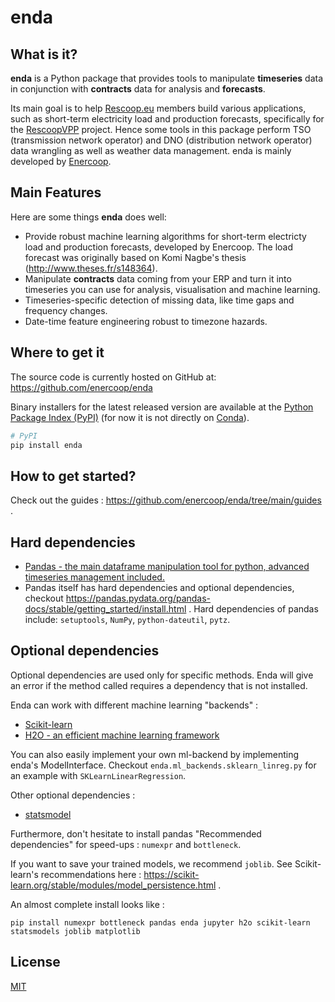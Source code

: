 # enda

## What is it?

**enda** is a Python package that provides tools to manipulate **timeseries** data in conjunction with **contracts** data for analysis and **forecasts**.

Its main goal is to help [Rescoop.eu](https://www.rescoop.eu/) members build various applications, such as short-term electricity load and production forecasts, specifically for the [RescoopVPP](https://www.rescoopvpp.eu/) project. Hence some tools in this package perform TSO (transmission network operator) and DNO (distribution network operator) data wrangling as well as weather data management. enda is mainly developed by [Enercoop](https://www.enercoop.fr/).

## Main Features

Here are some things **enda** does well:

- Provide robust machine learning algorithms for short-term electricty load and production forecasts, developed by Enercoop. The load forecast was originally based on Komi Nagbe's thesis (<http://www.theses.fr/s148364>).
- Manipulate **contracts** data coming from your ERP and turn it into timeseries you can use for analysis, visualisation and machine learning.
- Timeseries-specific detection of missing data, like time gaps and frequency changes.
- Date-time feature engineering robust to timezone hazards.

## Where to get it

The source code is currently hosted on GitHub at: <https://github.com/enercoop/enda>

Binary installers for the latest released version are available at the [Python
Package Index (PyPI)](https://pypi.org/project/enda) (for now it is not directly on [Conda](https://docs.conda.io/en/latest/)).

```sh
# PyPI
pip install enda
```

## How to get started?

Check out the guides : https://github.com/enercoop/enda/tree/main/guides .

## Hard dependencies

- [Pandas - the main dataframe manipulation tool for python, advanced timeseries management included.](https://pandas.pydata.org/)
- Pandas itself has hard dependencies and optional dependencies, checkout <https://pandas.pydata.org/pandas-docs/stable/getting_started/install.html> . Hard dependencies of pandas include: `setuptools`, `NumPy`, `python-dateutil`, `pytz`.

## Optional dependencies

Optional dependencies are used only for specific methods. Enda will give an error if the method called requires a dependency that is not installed.

Enda can work with different machine learning "backends" :

- [Scikit-learn](https://scikit-learn.org/stable/)
- [H2O - an efficient machine learning framework](https://docs.h2o.ai/)

You can also easily implement your own ml-backend by implementing enda's ModelInterface. Checkout `enda.ml_backends.sklearn_linreg.py` for an example with `SKLearnLinearRegression`.

Other optional dependencies :

- [statsmodel](https://pypi.org/project/statsmodels/)

Furthermore, don't hesitate to install pandas "Recommended dependencies" for speed-ups : `numexpr` and `bottleneck`.

If you want to save your trained models, we recommend `joblib`. See Scikit-learn's recommendations here : https://scikit-learn.org/stable/modules/model_persistence.html .

An almost complete install looks like :

```
pip install numexpr bottleneck pandas enda jupyter h2o scikit-learn statsmodels joblib matplotlib
```

## License

[MIT](LICENSE)
